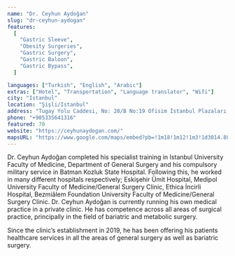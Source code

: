 ```yaml
---
name: "Dr. Ceyhun Aydoğan"
slug: "dr-ceyhun-aydogan"
features:
  [
    "Gastric Sleeve",
    "Obesity Surgeries",
    "Gastric Surgery",
    "Gastric Baloon",
    "Gastric Bypass",
  ]

languages: ["Turkish", "English", "Arabic"]
extras: ["Hotel", "Transportation", "Language translator", "Wifi"]
city: "Istanbul"
location: "Şişli/Istanbul"
address: "Tugay Yolu Caddesi, No: 20/B No:19 Ofisim İstanbul Plazaları, Maltepe, 34844 Şişli/İstanbul"
phone: "+905335641316"
featured: 70
website: "https://ceyhunaydogan.com/"
mapsURL: "https://www.google.com/maps/embed?pb=!1m18!1m12!1m3!1d3014.8872643923078!2d29.16377795182377!3d40.91821767920844!2m3!1f0!2f0!3f0!3m2!1i1024!2i768!4f13.1!3m3!1m2!1s0x14cab778418d6e95%3A0x1a9e13a6137f569f!2sDr.%20Ceyhun%20Aydo%C4%9Fan!5e0!3m2!1sen!2str!4v1661301949046!5m2!1sen!2str"
---
```


Dr. Ceyhun Aydoğan completed his specialist training in Istanbul University Faculty of Medicine, Department of General Surgery and his compulsory military service in Batman Kozluk State Hospital. Following this, he worked in many different hospitals respectively; Eskişehir Ümit Hospital, Medipol University Faculty of Medicine/General Surgery Clinic, Ethica İncirli Hospital, Bezmiâlem Foundation University Faculty of Medicine/General Surgery Clinic. Dr. Ceyhun Aydoğan is currently running his own medical practice in a private clinic. He has competence across all areas of surgical practice, principally in the field of bariatric and metabolic surgery.

Since the clinic’s establishment in 2019, he has been offering his patients healthcare services in all the areas of general surgery as well as bariatric surgery.
